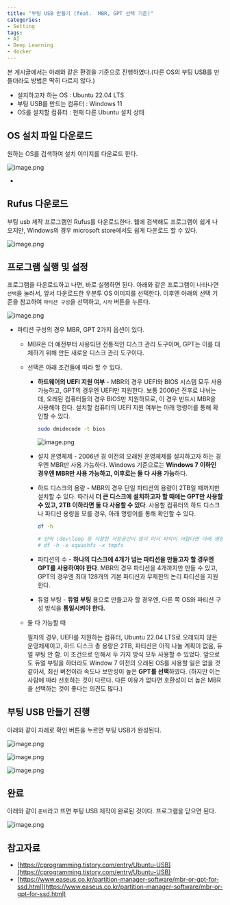```yaml
---
title: "부팅 USB 만들기 (feat.  MBR, GPT 선택 기준)"
categories:
- Setting
tags:
- AI
- Deep Learning
- docker
---
```


본 게시글에서는 아래와 같은 환경을 기준으로 진행하였다.(다른 OS의 부팅 USB를 만들더라도 방법은 딱히 다르지 않다.)

- 설치하고자 하는 OS : Ubuntu 22.04 LTS
- 부팅 USB를 만드는 컴퓨터 : Windows 11
- OS를 설치할 컴퓨터 : 현재 다른 Ubuntu 설치 상태

## OS 설치 파일 다운로드

원하는 OS를 검색하여 설치 이미지를 다운로드 한다.

![image.png](../../assets/images/2025-01-12-booting-usb/image.png)

- 

## Rufus 다운로드

부팅 usb 제작 프로그램인 Rufus를 다운로드한다. 웹에 검색해도 프로그램이 쉽게 나오지만, Windows의 경우 microsoft store에서도 쉽게 다운로드 할 수 있다.

![image.png](../../assets/images/2025-01-12-booting-usb/image%201.png)

## 프로그램 실행 및 설정

프로그램을 다운로드하고 나면, 바로 실행하면 된다. 아래와 같은 프로그램이 나타나면 `선택`을 눌러서, 앞서 다운로드한 우분투 OS 이미지를 선택한다. 이후엔 아래의 선택 기준을 참고하여 `파티션 구성`을 선택하고, `시작` 버튼을 누른다. 

![image.png](../../assets/images/2025-01-12-booting-usb/image%202.png)

- 파티션 구성의 경우 MBR, GPT 2가지 옵션이 있다.
    - MBR은 더 예전부터 사용되던 전통적인 디스크 관리 도구이며, GPT는 이를 대체하기 위해 만든 새로운 디스크 관리 도구이다.
    - 선택은 아래 조건들에 따라 할 수 있다.
        - **하드웨어의 UEFI 지원 여부** - MBR의 경우 UEFI와 BIOS 시스템 모두 사용 가능하고, GPT의 경우엔 UEFI만 지원한다. 보통 2006년 전후로 나뉘는데, 오래된 컴퓨터들의 경우 BIOS만 지원하므로, 이 경우 반드시 MBR을 사용해야 한다. 설치할 컴퓨터의 UEFI 지원 여부는 아래 명령어를 통해 확인할 수 있다.
            
            ```bash
            sudo dmidecode -t bios
            ```
            
            ![image.png](../../assets/images/2025-01-12-booting-usb/image%203.png)
            
        - 설치 운영체제 - 2006년 경 이전의 오래된 운영체제를 설치하고자 하는 경우엔 MBR만 사용 가능하다. Windows 기준으로는 **Windows 7 이하인 경우엔 MBR만 사용 가능하고, 이후로는 둘 다 사용 가능**하다.
        - 하드 디스크의 용량 - MBR의 경우 단일 파티션의 용량이 2TB일 때까지만 설치할 수 있다. 따라서 **더 큰 디스크에 설치하고자 할 때에는 GPT만 사용할 수 있고, 2TB 이하라면 둘 다 사용할 수 있다**. 사용할 컴퓨터의 하드 디스크나 파티션 용량을 모를 경우, 아래 명령어를 통해 확인할 수 있다.
            
            ```bash
            df -h
            
            # 만약 \dev\loop 등 자잘한 저장공간이 많이 떠서 파악이 어렵다면 아래 명령어를 사용한다.
            # df -h -x squashfs -x tmpfs
            ```
            
        - 파티션의 수 - **하나의 디스크에 4개가 넘는 파티션을 만들고자 할 경우엔 GPT를 사용하여야 한다**. MBR의 경우 파티션을 4개까지만 만들 수 있고, GPT의 경우엔 최대 128개의 기본 파티션과 무제한의 논리 파티션을 지원한다.
        - 듀얼 부팅 - **듀얼 부팅** 용으로 만들고자 할 경우엔, 다른 쪽 OS와 파티션 구성 방식을 **통일시켜야 한다.**
    - 둘 다 가능할 때
        
        필자의 경우, UEFI를 지원하는 컴퓨터, Ubuntu 22.04 LTS로 오래되지 않은 운영체제이고, 하드 디스크 총 용량은 2TB, 파티션은 아직 나눌 계획이 없음, 듀얼 부팅 안 함. 이 조건으로 인해서 두 가지 방식 모두 사용할 수 있었다. 앞으로도 듀얼 부팅을 하더라도 Window 7 이전의 오래된 OS를 사용할 일은 없을 것 같아서, 최신 버전이라 속도나 보안성이 높은 **GPT를 선택**하였다. (하지만 이는 사람에 따라 선호하는 것이 다르다. 다른 이유가 없다면 호환성이 더 높은 MBR을 선택하는 것이 좋다는 의견도 많다.)
        

## 부팅 USB 만들기 진행

아래와 같이 차례로 확인 버튼을 누르면 부팅 USB가 완성된다.

![image.png](../../assets/images/2025-01-12-booting-usb/image%204.png)

![image.png](../../assets/images/2025-01-12-booting-usb/image%205.png)

![image.png](../../assets/images/2025-01-12-booting-usb/image%206.png)

## 완료

아래와 같이 `준비`라고 뜨면 부팅 USB 제작이 완료된 것이다. 프로그램을 닫으면 된다.

![image.png](../../assets/images/2025-01-12-booting-usb/image%207.png)

## 참고자료

- [https://cprogramming.tistory.com/entry/Ubuntu-USB](https://cprogramming.tistory.com/entry/Ubuntu-USB)
- [https://www.easeus.co.kr/partition-manager-software/mbr-or-gpt-for-ssd.html](https://www.easeus.co.kr/partition-manager-software/mbr-or-gpt-for-ssd.html)